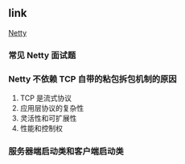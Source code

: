 ## link
[Netty](https://learn.lianglianglee.com/%E4%B8%93%E6%A0%8F/Netty%20%E6%A0%B8%E5%BF%83%E5%8E%9F%E7%90%86%E5%89%96%E6%9E%90%E4%B8%8E%20RPC%20%E5%AE%9E%E8%B7%B5-%E5%AE%8C)

### 常见 Netty 面试题

### Netty 不依赖 TCP 自带的粘包拆包机制的原因
1. TCP 是流式协议
2. 应用层协议的复杂性
3. 灵活性和可扩展性
4. 性能和控制权

### 服务器端启动类和客户端启动类
